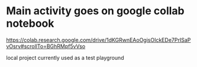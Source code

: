 # Main activity goes on google collab notebook
https://colab.research.google.com/drive/1dKGRwnEAoOgisOIckEDe7PrISaPvOsrv#scrollTo=BGhRMpf5vVso

local project currently used as a test playground
